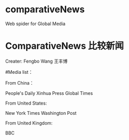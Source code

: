 # comparativeNews
Web spider for Global Media

# ComparativeNews 比较新闻

Creater: Fengbo Wang
王丰博

#Media list：

From China：


People's Daily
Xinhua Press
Global Times


From United States:


New York Times
Washington Post


From United Kingdom:


BBC
